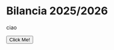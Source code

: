 <!DOCTYPE html>
<html>
  <body>
    <h1>Bilancia 2025/2026</h1>
    <p>ciao</p>
    <button type="button" onclick="alert('Hello world!')">Click Me!</button>
  </body>
</html>

